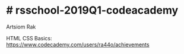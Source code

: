 # # rsschool-2019Q1-codeacademy

Artsiom Rak

HTML CSS Basics: https://www.codecademy.com/users/ra44o/achievements
